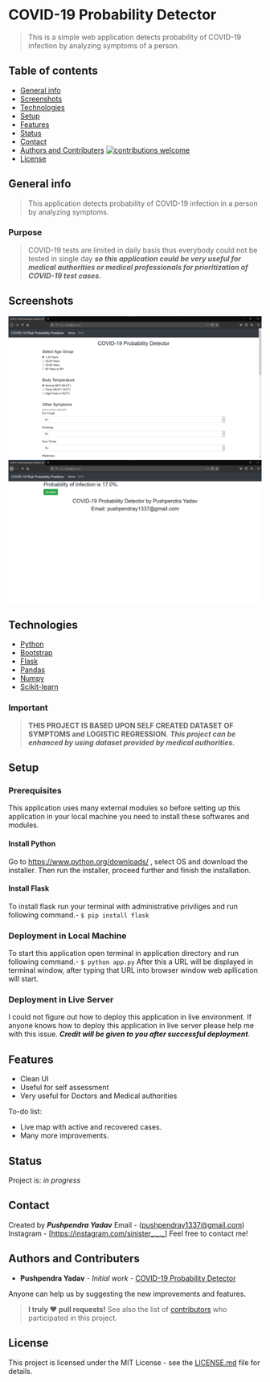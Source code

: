 # COVID-19 Probability Detector
> This is a simple web application detects probability of COVID-19 infection by analyzing symptoms of a person.

## Table of contents
* [General info](#general-info)
* [Screenshots](#screenshots)
* [Technologies](#technologies)
* [Setup](#setup)
* [Features](#features)
* [Status](#status)
* [Contact](#contact)
* [Authors and Contributers](#authors-and-contributers) [![contributions welcome](https://img.shields.io/badge/contributions-welcome-brightgreen.svg?style=flat)](https://github.com/dwyl/esta/issues)
* [License](#license)

## General info
>This application detects probability of COVID-19 infection in a person by analyzing symptoms.

### Purpose
>COVID-19 tests are limited in daily basis thus everybody could not be tested in single day ***so this application could be very useful for medical authorities or medical professionals for prioritization of COVID-19 test cases.***

## Screenshots
![Home UI](./img/screenshot1.png)
![Result Page](./img/screenshot2.png)

## Technologies
* [Python](https://www.python.org/)
* [Bootstrap](https://getbootstrap.com/)
* [Flask](http://flask.pocoo.org/)
* [Pandas](https://pandas.pydata.org/)
* [Numpy](https://numpy.org/)
* [Scikit-learn](https://scikit-learn.org/stable/)

### Important

>**THIS PROJECT IS BASED UPON SELF CREATED DATASET OF SYMPTOMS and LOGISTIC REGRESSION**.
>***This project can be enhanced by using dataset provided by medical authorities.***

## Setup

### Prerequisites

This application uses many external modules so before setting up this application in your local machine you need to install these softwares and modules.  

#### Install Python
Go to https://www.python.org/downloads/ , select OS and download the installer. Then run the installer, proceed further and finish the installation.

#### Install Flask
To install flask run your terminal with administrative priviliges and run following command.-
`$ pip install flask`

### Deployment in Local Machine
To start this application open terminal in application directory and run following command.-
`$ python app.py`
After this a URL will be displayed in terminal window, after typing that URL into browser window web apllication will start.

### Deployment in Live Server
I could not figure out how to deploy this application in live environment. If anyone knows how to deploy this application in live server please help me with this issue. ***Credit will be given to you after successful deployment***.

## Features
* Clean UI
* Useful for self assessment
* Very useful for Doctors and Medical authorities

To-do list:
* Live map with active and recovered cases.
* Many more improvements.

## Status
Project is: _in progress_

## Contact
Created by ***Pushpendra Yadav***
Email - (pushpendray1337@gmail.com)
Instagram - [https://instagram.com/sinister_._._]
Feel free to contact me!

## Authors and Contributers

* **Pushpendra Yadav** - *Initial work* - [COVID-19 Probability Detector](https://github.com/pushpendra1337)

Anyone can help us by suggesting the new improvements and features.
>**I truly ❤️ pull requests!**
>See also the list of [contributors](https://github.com/pushpendra1337/contributors/) who participated in this project.

## License

This project is licensed under the MIT License - see the [LICENSE.md](LICENSE.md) file for details.
